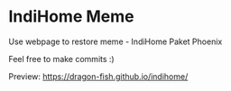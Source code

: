 # IndiHome Meme

Use webpage to restore meme - IndiHome Paket Phoenix

Feel free to make commits :)

Preview: <https://dragon-fish.github.io/indihome/>
